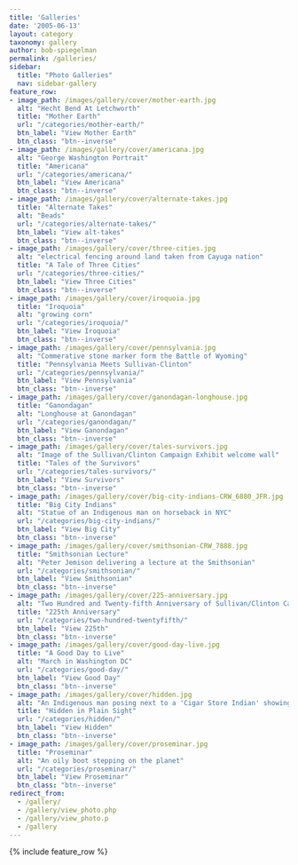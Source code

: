 ```yaml
---
title: 'Galleries'
date: '2005-06-13'
layout: category
taxonomy: gallery
author: bob-spiegelman
permalink: /galleries/
sidebar:
  title: "Photo Galleries"
  nav: sidebar-gallery
feature_row:
- image_path: /images/gallery/cover/mother-earth.jpg
  alt: "Hecht Bend At Letchworth"
  title: "Mother Earth"
  url: "/categories/mother-earth/"
  btn_label: "View Mother Earth"
  btn_class: "btn--inverse"
- image_path: /images/gallery/cover/americana.jpg
  alt: "George Washington Portrait"
  title: "Americana"
  url: "/categories/americana/"
  btn_label: "View Americana"
  btn_class: "btn--inverse"
- image_path: /images/gallery/cover/alternate-takes.jpg
  title: "Alternate Takes"
  alt: "Beads"
  url: "/categories/alternate-takes/"
  btn_label: "View alt-takes"
  btn_class: "btn--inverse"
- image_path: /images/gallery/cover/three-cities.jpg
  alt: "electrical fencing around land taken from Cayuga nation"
  title: "A Tale of Three Cities"
  url: "/categories/three-cities/"
  btn_label: "View Three Cities"
  btn_class: "btn--inverse"
- image_path: /images/gallery/cover/iroquoia.jpg
  title: "Iroquoia"
  alt: "growing corn"
  url: "/categories/iroquoia/"
  btn_label: "View Iroquoia"
  btn_class: "btn--inverse"
- image_path: /images/gallery/cover/pennsylvania.jpg
  alt: "Commerative stone marker form the Battle of Wyoming"
  title: "Pennsylvania Meets Sullivan-Clinton"
  url: "/categories/pennsylvania/"
  btn_label: "View Pennsylvania"
  btn_class: "btn--inverse"
- image_path: /images/gallery/cover/ganondagan-longhouse.jpg
  title: "Ganondagan"
  alt: "Longhouse at Ganondagan"
  url: "/categories/ganondagan/"
  btn_label: "View Ganondagan"
  btn_class: "btn--inverse"
- image_path: /images/gallery/cover/tales-survivors.jpg
  alt: "Image of the Sullivan/Clinton Campaign Exhibit welcome wall"
  title: "Tales of the Survivors"
  url: "/categories/tales-survivors/"
  btn_label: "View Survivors"
  btn_class: "btn--inverse"
- image_path: /images/gallery/cover/big-city-indians-CRW_6880_JFR.jpg
  title: "Big City Indians"
  alt: "Statue of an Indigenous man on horseback in NYC"
  url: "/categories/big-city-indians/"
  btn_label: "View Big City"
  btn_class: "btn--inverse"
- image_path: /images/gallery/cover/smithsonian-CRW_7888.jpg
  title: "Smithsonian Lecture"
  alt: "Peter Jemison delivering a lecture at the Smithsonian"
  url: "/categories/smithsonian/"
  btn_label: "View Smithsonian"
  btn_class: "btn--inverse"
- image_path: /images/gallery/cover/225-anniversary.jpg
  alt: "Two Hundred and Twenty-fifth Anniversary of Sullivan/Clinton Campaign Re-enactment"
  title: "225th Anniversary"
  url: "/categories/two-hundred-twentyfifth/"
  btn_label: "View 225th"
  btn_class: "btn--inverse"
- image_path: /images/gallery/cover/good-day-live.jpg
  title: "A Good Day to Live"
  alt: "March in Washington DC"
  url: "/categories/good-day/"
  btn_label: "View Good Day"
  btn_class: "btn--inverse"
- image_path: /images/gallery/cover/hidden.jpg
  alt: "An Indigenous man posing next to a 'Cigar Store Indian' showing how harmful these representations are"
  title: "Hidden in Plain Sight"
  url: "/categories/hidden/"
  btn_label: "View Hidden"
  btn_class: "btn--inverse"
- image_path: /images/gallery/cover/proseminar.jpg
  title: "Proseminar"
  alt: "An oily boot stepping on the planet"
  url: "/categories/proseminar/"
  btn_label: "View Proseminar"
  btn_class: "btn--inverse"
redirect_from: 
  - /gallery/
  - /gallery/view_photo.php
  - /gallery/view_photo.p
  - /gallery
---
```



{% include feature_row %}
